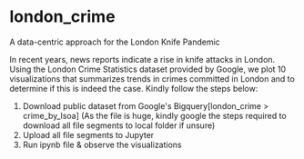 # london_crime
A data-centric approach for the London Knife Pandemic

In recent years, news reports indicate a rise in knife attacks in London. Using the London Crime Statistics dataset provided by Google,
we plot 10 visualizations that summarizes trends in crimes committed in London and to determine if this is indeed the case. 
Kindly follow the steps below:

1) Download public dataset from Google's Bigquery[london_crime > crime_by_lsoa] (As the file is huge, kindly google the steps required to 
download all file segments to local folder if unsure)
2) Upload all file segments to Jupyter
3) Run ipynb file & observe the visualizations

